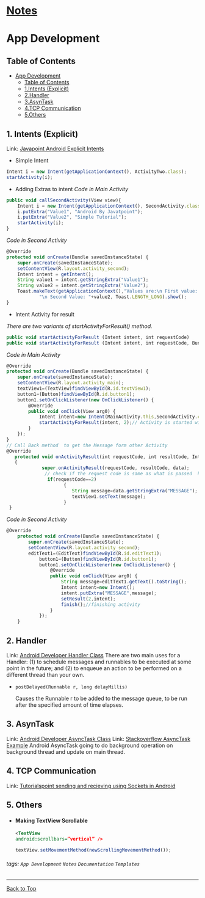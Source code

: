 # [Notes](https://hackmd.io/@Q4x1OboORY-yKLhWsxCdQg/SylcS64Xv)

App Development
===

## Table of Contents
* [App Development](#App-Development)
  * [Table of Contents](#Table-of-Contents)
  * [1.Intents (Explicit)](#1-intents-explicit "Goto Intents")
  * [2.Handler](#2-Handler "Goto Handler")
  * [3.AsynTask](#3-AsynTask "Goto AsynTask")
  * [4.TCP Communication](#4-TCP-Communication "Goto TCP Communication")
  * [5.Others](#5-others "Goto Others")

## 1. Intents (Explicit)
Link: [Javapoint Android Explicit Intents](https://www.javatpoint.com/android-explicit-intent-example)

* Simple Intent
```js
Intent i = new Intent(getApplicationContext(), ActivityTwo.class);  
startActivity(i);  
```
* Adding Extras to intent
    *Code in Main Activity*
```js
public void callSecondActivity(View view){  
    Intent i = new Intent(getApplicationContext(), SecondActivity.class);  
    i.putExtra("Value1", "Android By Javatpoint");  
    i.putExtra("Value2", "Simple Tutorial");   
    startActivity(i);  
}   
```

*Code in Second Activity*
```js
@Override  
protected void onCreate(Bundle savedInstanceState) {  
    super.onCreate(savedInstanceState);  
    setContentView(R.layout.activity_second);  
    Intent intent = getIntent();  
    String value1 = intent.getStringExtra("Value1");  
    String value2 = intent.getStringExtra("Value2");  
    Toast.makeText(getApplicationContext(),"Values are:\n First value: "+value1+  
            "\n Second Value: "+value2, Toast.LENGTH_LONG).show();  
}  
```
* Intent Activity for result


*There are two variants of startActivityForResult() method.*
```js
public void startActivityForResult (Intent intent, int requestCode)  
public void startActivityForResult (Intent intent, int requestCode, Bundle options)  
```

 *Code in Main Activity*
```js
@Override  
protected void onCreate(Bundle savedInstanceState) {  
    super.onCreate(savedInstanceState);  
    setContentView(R.layout.activity_main);  
    textView1=(TextView)findViewById(R.id.textView1);  
    button1=(Button)findViewById(R.id.button1);  
    button1.setOnClickListener(new OnClickListener() {  
        @Override  
        public void onClick(View arg0) {  
            Intent intent=new Intent(MainActivity.this,SecondActivity.class);  
            startActivityForResult(intent, 2);// Activity is started with requestCode 2  
        }  
    });  
}  
// Call Back method  to get the Message form other Activity  
@Override  
   protected void onActivityResult(int requestCode, int resultCode, Intent data)  
   {  
             super.onActivityResult(requestCode, resultCode, data);  
              // check if the request code is same as what is passed  here it is 2  
               if(requestCode==2)  
                     {  
                        String message=data.getStringExtra("MESSAGE");   
                        textView1.setText(message);  
                     }  
 }  
```

*Code in Second Activity*
```js
@Override  
    protected void onCreate(Bundle savedInstanceState) {  
        super.onCreate(savedInstanceState);  
        setContentView(R.layout.activity_second);  
        editText1=(EditText)findViewById(R.id.editText1);  
            button1=(Button)findViewById(R.id.button1);  
            button1.setOnClickListener(new OnClickListener() {  
                @Override  
                public void onClick(View arg0) {  
                    String message=editText1.getText().toString();  
                    Intent intent=new Intent();  
                    intent.putExtra("MESSAGE",message);  
                    setResult(2,intent);  
                    finish();//finishing activity  
                }  
            });  
    }  
```

## 2. Handler
Link: [Android Developer Handler Class](https://developer.android.com/reference/android/os/Handler)
There are two main uses for a Handler: (1) to schedule messages and runnables to be executed at some point in the future; and (2) to enqueue an action to be performed on a different thread than your own.


* `postDelayed(Runnable r, long delayMillis)`

    Causes the Runnable r to be added to the message queue, to be run after the specified amount of time elapses.

## 3. AsynTask
Link: [Android Developer AsyncTask Class](https://developer.android.com/reference/android/os/AsyncTask)
Link: [Stackoverflow AsyncTask Example](https://stackoverflow.com/questions/9671546/asynctask-android-example)
Android AsyncTask going to do background operation on background thread and update on main thread.

## 4. TCP Communication
Link: [Tutorialspoint sending and recieving using Sockets in Android](https://www.tutorialspoint.com/sending-and-receiving-data-with-sockets-in-android)

## 5. Others
* #### Making TextView Scrollable
    ```xml
    <TextView
    android:scrollbars=”vertical” />
    ```
    ```js
    textView.setMovementMethod(newScrollingMovementMethod());
    ```
    
###### tags: `App Development` `Notes` `Documentation`  `Templates` 

---
[Back to Top](#Notes)
